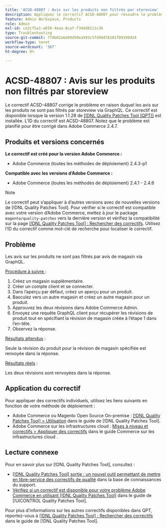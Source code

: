 ```yaml
---
title: 'ACSD-48807 : Avis sur les produits non filtrés par storeview'
description: Appliquez le correctif ACSD-48807 pour résoudre le problème d’Adobe Commerce où les avis sur les produits ne sont pas filtrés par storeview via GraphQL.
feature: Admin Workspace, Products
role: Admin
exl-id: ce2cf5a1-a650-4eaa-8caf-f34dd0111c36
type: Troubleshooting
source-git-commit: 7fdb02a6d89d50ea593c5fd99d78101f89198424
workflow-type: tm+mt
source-wordcount: '367'
ht-degree: 0%

---
```


# ACSD-48807 : Avis sur les produits non filtrés par storeview

Le correctif ACSD-48807 corrige le problème en raison duquel les avis sur les produits ne sont pas filtrés par storeview via GraphQL. Ce correctif est disponible lorsque la version 1.1.28 de [[!DNL Quality Patches Tool (QPT)]](https://experienceleague.adobe.com/en/docs/commerce-operations/tools/quality-patches-tool/quality-patches-tool-to-self-serve-quality-patches) est installée. L’ID du correctif est ACSD-48807. Notez que le problème est planifié pour être corrigé dans Adobe Commerce 2.4.7.

## Produits et versions concernés

**Le correctif est créé pour la version Adobe Commerce :**

* Adobe Commerce (toutes les méthodes de déploiement) 2.4.3-p1

**Compatible avec les versions d’Adobe Commerce :**

* Adobe Commerce (toutes les méthodes de déploiement) 2.4.1 - 2.4.6

>[!NOTE]
>
>Le correctif peut s’appliquer à d’autres versions avec de nouvelles versions de [!DNL Quality Patches Tool]. Pour vérifier si le correctif est compatible avec votre version d’Adobe Commerce, mettez à jour le package `magento/quality-patches` vers la dernière version et vérifiez la compatibilité sur la page [[!DNL Quality Patches Tool] : Rechercher des correctifs](https://experienceleague.adobe.com/tools/commerce-quality-patches/index.html). Utilisez l’ID du correctif comme mot-clé de recherche pour localiser le correctif.

## Problème

Les avis sur les produits ne sont pas filtrés par avis de magasin via GraphQL.

<u>Procédure à suivre </u> :

1. Créez un magasin supplémentaire.
1. Créer un compte client et se connecter.
1. Dans l’aperçu par défaut, créez un aperçu pour un produit.
1. Basculez vers un autre magasin et créez un autre magasin pour un produit.
1. Approuvez les deux révisions dans Adobe Commerce Admin.
1. Envoyez une requête GraphQL client pour récupérer les révisions de produit tout en spécifiant la révision de magasin créée à l’étape 1 dans l’en-tête.
1. Observez la réponse.

<u>Résultats attendus</u> :

Seule la révision du produit pour la révision de magasin spécifiée est renvoyée dans la réponse.

<u>Résultats réels</u> :

Les deux révisions sont renvoyées dans la réponse.

## Application du correctif

Pour appliquer des correctifs individuels, utilisez les liens suivants en fonction de votre méthode de déploiement :

* Adobe Commerce ou Magento Open Source On-premise : [[!DNL Quality Patches Tool] > Utilisation](/help/tools/quality-patches-tool/usage.md) dans le guide de [!DNL Quality Patches Tool].
* Adobe Commerce sur les infrastructures cloud : [Mises à niveau et correctifs > Appliquer des correctifs](https://experienceleague.adobe.com/docs/commerce-cloud-service/user-guide/develop/upgrade/apply-patches.html) dans le guide Commerce sur les infrastructures cloud .

## Lecture connexe

Pour en savoir plus sur [!DNL Quality Patches Tool], consultez :

* [[!DNL Quality Patches Tool] sortie : un nouvel outil permettant de mettre en libre-service des correctifs de qualité](https://experienceleague.adobe.com/en/docs/commerce-operations/tools/quality-patches-tool/quality-patches-tool-to-self-serve-quality-patches) dans la base de connaissances du support.
* [Vérifiez si un correctif est disponible pour votre problème Adobe Commerce en utilisant [!DNL Quality Patches Tool]](/help/tools/quality-patches-tool/patches-available-in-qpt/check-patch-for-magento-issue-with-magento-quality-patches.md) dans le guide de [!UICONTROL Quality Patches Tool].


Pour plus d’informations sur les autres correctifs disponibles dans QPT, reportez-vous à [[!DNL Quality Patches Tool] : Rechercher des correctifs](https://experienceleague.adobe.com/tools/commerce-quality-patches/index.html) dans le guide de [!DNL Quality Patches Tool].
